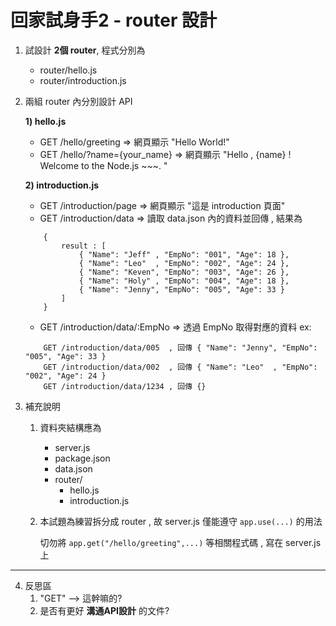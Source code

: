 # 回家試身手2 - router 設計

1. 試設計 **2個 router**, 程式分別為 
    - router/hello.js
    - router/introduction.js 

2. 兩組 router 內分別設計 API

    **1) hello.js**
    - GET /hello/greeting          => 網頁顯示 "Hello World!"
    - GET /hello/?name={your_name} => 網頁顯示 "Hello ,  {name} ! Welcome to the Node.js ~~~. "
        
    **2) introduction.js**
    - GET /introduction/page => 網頁顯示 "這是 introduction 頁面"
    - GET /introduction/data => 讀取 data.json 內的資料並回傳 , 結果為
    ```
        {
            result : [
                { "Name": "Jeff" , "EmpNo": "001", "Age": 18 },
                { "Name": "Leo"  , "EmpNo": "002", "Age": 24 },
                { "Name": "Keven", "EmpNo": "003", "Age": 26 },
                { "Name": "Holy" , "EmpNo": "004", "Age": 18 },
                { "Name": "Jenny", "EmpNo": "005", "Age": 33 }
            ]
        }
    ```
    - GET /introduction/data/:EmpNo => 透過 EmpNo 取得對應的資料
    ex: 
    ```
        GET /introduction/data/005  , 回傳 { "Name": "Jenny", "EmpNo": "005", "Age": 33 }
        GET /introduction/data/002  , 回傳 { "Name": "Leo"  , "EmpNo": "002", "Age": 24 }
        GET /introduction/data/1234 , 回傳 {}
    ```
                
3. 補充說明 
    1) 資料夾結構應為
        - server.js
        - package.json
        - data.json
        - router/
          - hello.js
          - introduction.js
    2) 本試題為練習拆分成 router , 故 server.js 僅能遵守 ```app.use(...)``` 的用法

       切勿將 ```app.get("/hello/greeting",...)``` 等相關程式碼 , 寫在 server.js 上
---

4. 反思區
    1) "GET" --> 這幹嘛的?
    2) 是否有更好 **溝通API設計** 的文件?